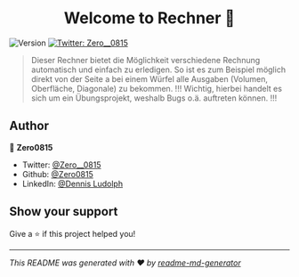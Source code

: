 <h1 align="center">Welcome to Rechner 👋</h1>
<p>
  <img alt="Version" src="https://img.shields.io/badge/version-1.0-blue.svg?cacheSeconds=2592000" />
  <a href="https://twitter.com/Zero__0815" target="_blank">
    <img alt="Twitter: Zero__0815" src="https://img.shields.io/twitter/follow/Zero__0815.svg?style=social" />
  </a>
</p>

> Dieser Rechner bietet die Möglichkeit verschiedene Rechnung automatisch und einfach zu erledigen. So ist es zum Beispiel möglich direkt von der Seite a bei einem Würfel alle Ausgaben (Volumen, Oberfläche, Diagonale) zu bekommen. !!! Wichtig, hierbei handelt es sich um ein Übungsprojekt, weshalb Bugs o.ä. auftreten können. !!!

## Author

👤 **Zero0815**

* Twitter: [@Zero__0815](https://twitter.com/Zero__0815)
* Github: [@Zero0815](https://github.com/Zero0815)
* LinkedIn: [@Dennis Ludolph](https://linkedin.com/in/dennis-ludolph-9a5b05184/)

## Show your support

Give a ⭐️ if this project helped you!

***
_This README was generated with ❤️ by [readme-md-generator](https://github.com/kefranabg/readme-md-generator)_
